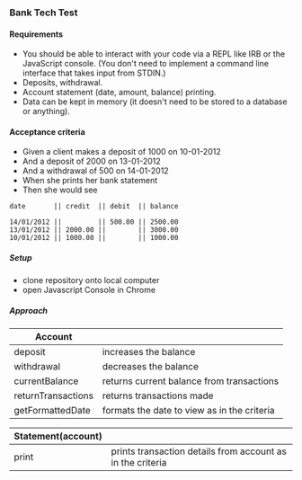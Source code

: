 ### Bank Tech Test

#### Requirements

- You should be able to interact with your code via a REPL like IRB or the JavaScript console. (You don't need to implement a command line interface that takes input from STDIN.)
- Deposits, withdrawal.
- Account statement (date, amount, balance) printing.
- Data can be kept in memory (it doesn't need to be stored to a database or anything).

#### Acceptance criteria

- Given a client makes a deposit of 1000 on 10-01-2012
- And a deposit of 2000 on 13-01-2012
- And a withdrawal of 500 on 14-01-2012
- When she prints her bank statement
- Then she would see

```
date       || credit  || debit  || balance

14/01/2012 ||         || 500.00 || 2500.00
13/01/2012 || 2000.00 ||        || 3000.00
10/01/2012 || 1000.00 ||        || 1000.00

```

##### Setup

- clone repository onto local computer
- open Javascript Console in Chrome

##### Approach

| Account | |
| --- | --- |
| deposit | increases the balance |
| withdrawal | decreases the balance |
| currentBalance | returns current balance from transactions |
| returnTransactions | returns transactions made |
| getFormattedDate | formats the date to view as in the criteria |

| Statement(account) | |
| --- | --- |
| print | prints transaction details from account as in the criteria |
